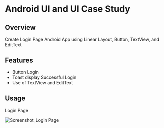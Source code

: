 # Android UI and UI Case Study

## Overview
Create Login Page Android App using Linear Layout, Button, TextView, and EditText

## Features
- Button Login
- Toast display Successful Login
- Use of TextView and EditText

## Usage
Login Page

![Screenshot_Login Page](https://user-images.githubusercontent.com/56164259/68088233-646aa580-fe8f-11e9-8735-e5fb469e8642.png)

